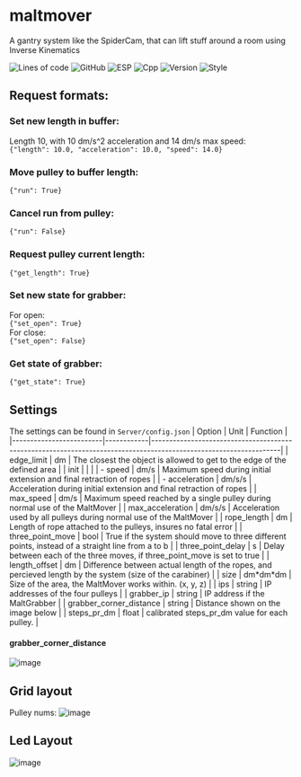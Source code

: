 # maltmover
A gantry system like the SpiderCam, that can lift stuff around a room using Inverse Kinematics

![Lines of code](https://img.shields.io/tokei/lines/github/MaltMover/maltmover?color=red)  ![GitHub](https://img.shields.io/github/license/MaltMover/maltmover) ![ESP](https://img.shields.io/badge/MicroController-ESP8266-rgb(255,%20215,%200)) ![Cpp](https://img.shields.io/badge/-C%2B%2B-rgb(219,%2055,%20203))  ![Version](https://img.shields.io/badge/python-3.10-blue)  ![Style](https://img.shields.io/badge/code%20style-black-black) 

## Request formats:

### Set new length in buffer:
Length 10, with 10 dm/s^2 acceleration and 14 dm/s max speed:<br>
`{"length": 10.0, "acceleration": 10.0, "speed": 14.0}`
### Move pulley to buffer length:
`{"run": True}`
### Cancel run from pulley:
`{"run": False}`
### Request pulley current length:
`{"get_length": True}`

### Set new state for grabber:
For open:<br>
`{"set_open": True}`<br>
For close:<br>
`{"set_open": False}`
### Get state of grabber:
`{"get_state": True}`

## Settings
The settings can be found in `Server/config.json`
| Option                  | Unit       | Function                                                                                                         |
|-------------------------|------------|------------------------------------------------------------------------------------------------------------------|
| edge_limit              | dm         | The closest the object is allowed to get to the edge of the defined area                                         |
| init                    |            |                                                                                                                  |
| - speed                 | dm/s       | Maximum speed during initial extension and final retraction of ropes                                             |
| - acceleration          | dm/s/s     | Acceleration during initial extension and final retraction of ropes                                              |
| max_speed               | dm/s       | Maximum speed reached by a single pulley during normal use of the MaltMover                                      |
| max_acceleration        | dm/s/s     | Acceleration used by all pulleys during normal use of the MaltMover                                              |
| rope_length             | dm         | Length of rope attached to the pulleys, insures no fatal error                                                   |
| three_point_move        | bool       | True if the system should move to three different points, instead of a straight line from a to b                 |
| three_point_delay       | s          | Delay between each of the three moves, if three_point_move is set to true                                        |
| length_offset           | dm         | Difference between actual length of the ropes, and percieved length by the system (size of the carabiner)        |
| size                    | dm\*dm\*dm | Size of the area, the MaltMover works within. (x, y, z)                                                          |
| ips                     | string     | IP addresses of the four pulleys                                                                                 |
| grabber_ip              | string     | IP address if the MaltGrabber                                                                                    |
| grabber_corner_distance | string     | Distance shown on the image below                                                                                |
| steps_pr_dm             | float      | calibrated steps_pr_dm value for each pulley.                                                                    |

#### grabber_corner_distance
![image](https://user-images.githubusercontent.com/32793938/231836288-831a0dc6-23f1-40ea-8c44-8f729cd65514.png)


## Grid layout
Pulley nums:
![image](https://user-images.githubusercontent.com/32793938/209009362-444277ef-e5a5-4a44-9927-2049bb359b5d.png)


## Led Layout
![image](https://user-images.githubusercontent.com/32793938/221839271-6b0e50c0-ff64-4f22-bd8a-001ffda9d0f7.png)
